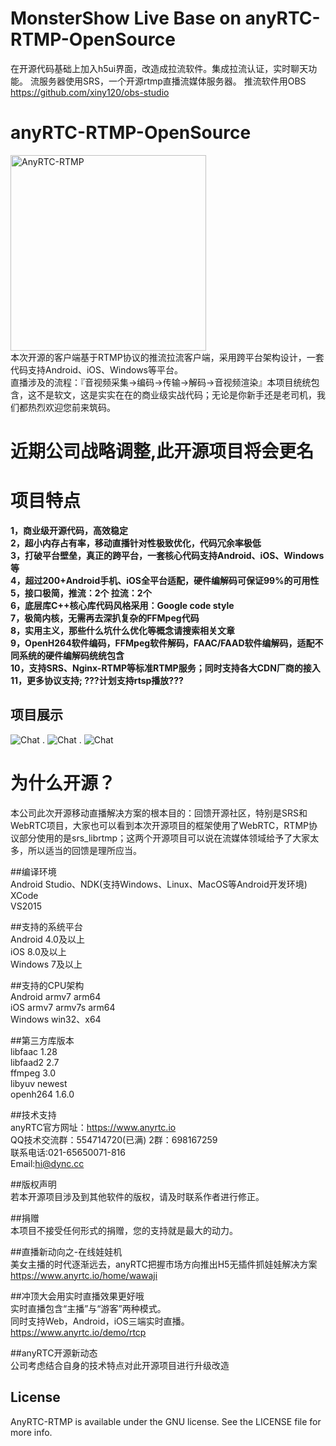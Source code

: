 # MonsterShow Live Base on anyRTC-RTMP-OpenSource

在开源代码基础上加入h5ui界面，改造成拉流软件。集成拉流认证，实时聊天功能。
流服务器使用SRS，一个开源rtmp直播流媒体服务器。
推流软件用OBS https://github.com/xiny120/obs-studio

# anyRTC-RTMP-OpenSource
<img src="http://118.178.143.146/p/4/j7KqCl" width="313" alt="AnyRTC-RTMP" /> </br>
本次开源的客户端基于RTMP协议的推流拉流客户端，采用跨平台架构设计，一套代码支持Android、iOS、Windows等平台。</br>
直播涉及的流程：『音视频采集->编码->传输->解码->音视频渲染』本项目统统包含，这不是软文，这是实实在在的商业级实战代码；无论是你新手还是老司机，我们都热烈欢迎您前来筑码。

# 近期公司战略调整,此开源项目将会更名

# 项目特点
**1，商业级开源代码，高效稳定**</br>
**2，超小内存占有率，移动直播针对性极致优化，代码冗余率极低**</br>
**3，打破平台壁垒，真正的跨平台，一套核心代码支持Android、iOS、Windows等**</br>
**4，超过200+Android手机、iOS全平台适配，硬件编解码可保证99%的可用性**</br>
**5，接口极简，推流：2个   拉流：2个**</br>
**6，底层库C++核心库代码风格采用：Google code style**</br>
**7，极简内核，无需再去深扒复杂的FFMpeg代码**</br>
**8，实用主义，那些什么坑什么优化等概念请搜索相关文章**</br>
**9，OpenH264软件编码，FFMpeg软件解码，FAAC/FAAD软件编解码，适配不同系统的硬件编解码统统包含**</br>
**10，支持SRS、Nginx-RTMP等标准RTMP服务；同时支持各大CDN厂商的接入**</br>
**11，更多协议支持; ???计划支持rtsp播放???**</br>
## 项目展示
![Chat](https://github.com/AnyRTC/AnyRTC-RTMP/blob/master/Pictures/IMG_0779.png)
.
![Chat](https://github.com/AnyRTC/AnyRTC-RTMP/blob/master/Pictures/IMG_0777.png)
.
![Chat](https://github.com/AnyRTC/AnyRTC-RTMP/blob/master/Pictures/IMG_0778.png)

# 为什么开源？
本公司此次开源移动直播解决方案的根本目的：回馈开源社区，特别是SRS和WebRTC项目，大家也可以看到本次开源项目的框架使用了WebRTC，RTMP协议部分使用的是srs_librtmp；这两个开源项目可以说在流媒体领域给予了大家太多，所以适当的回馈是理所应当。

##编译环境</br>
Android Studio、NDK(支持Windows、Linux、MacOS等Android开发环境)</br>
XCode</br>
VS2015</br>

##支持的系统平台</br>
Android 4.0及以上</br>
iOS 8.0及以上</br>
Windows 7及以上</br>

##支持的CPU架构</br>
Android armv7 arm64</br>
iOS armv7 armv7s arm64</br>
Windows win32、x64</br>

##第三方库版本</br>
libfaac		1.28</br>
libfaad2	2.7</br>
ffmpeg		3.0</br>
libyuv		newest</br>
openh264	1.6.0</br>

##技术支持</br>
anyRTC官方网址：https://www.anyrtc.io</br>
QQ技术交流群：554714720(已满) 2群：698167259</br>
联系电话:021-65650071-816</br>
Email:hi@dync.cc</br>

##版权声明</br>
若本开源项目涉及到其他软件的版权，请及时联系作者进行修正。</br>

##捐赠</br>
本项目不接受任何形式的捐赠，您的支持就是最大的动力。</br>

##直播新动向之-在线娃娃机</br>
美女主播的时代逐渐远去，anyRTC把握市场方向推出H5无插件抓娃娃解决方案</br>
https://www.anyrtc.io/home/wawaji</br>

##冲顶大会用实时直播效果更好哦</br>
实时直播包含“主播”与“游客”两种模式。</br>
同时支持Web，Android，iOS三端实时直播。</br>
https://www.anyrtc.io/demo/rtcp</br>

##anyRTC开源新动态</br>
公司考虑结合自身的技术特点对此开源项目进行升级改造

## License
AnyRTC-RTMP is available under the GNU license. See the LICENSE file for more info.

